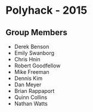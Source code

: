 # Polyhack - 2015

## Group Members
- Derek Benson
- Emily Swanborg
- Chris Hnin
- Robert Goodfellow
- Mike Freeman
- Dennis Kim
- Dan Meyer
- Brian Rappaport
- Quinn Collins
- Nathan Watts
